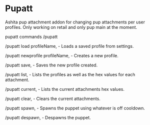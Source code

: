 # Pupatt
Ashita pup attachment addon for changing pup attachments per user profiles. Only working on retail and only pup main at the moment.

pupatt commands /pupatt

/pupatt load profileName, - Loads a saved profile from settings.

/pupatt newprofile profileName,  - Creates a new profile.

/pupatt save,     - Saves the new profile created.

/pupatt list,     - Lists the profiles as well as the hex values for each attachment.

/pupatt current,  - Lists the current attachments hex values.

/pupatt clear,    - Clears the current attachments.

/pupatt spawn,    - Spawns the puppet using whatever is off cooldown.

/pupatt despawn,  - Despawns the puppet.	
